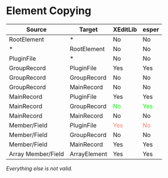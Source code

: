 # Element Copying

| Source             | Target       | XEditLib                               | esper                                 |
| ------------------ | ------------ | -------------------------------------- | ------------------------------------- |
| RootElement        | *            | No                                     | No                                    |
| *                  | RootElement  | No                                     | No                                    |
| PluginFile         | *            | No                                     | No                                    |
| GroupRecord        | PluginFile   | Yes                                    | Yes                                   |
| GroupRecord        | GroupRecord  | No                                     | No                                    |
| GroupRecord        | MainRecord   | No                                     | No                                    |
| MainRecord         | PluginFile   | Yes                                    | Yes                                   |
| MainRecord         | GroupRecord  | <span style="color: lime">No</span>    | <span style="color: lime">Yes</span>  |
| MainRecord         | MainRecord   | No                                     | No                                    |
| Member/Field       | PluginFile   | <span style="color: salmon">Yes</span> | <span style="color: salmon">No</span> |
| Member/Field       | GroupRecord  | No                                     | No                                    |
| Member/Field       | MainRecord   | Yes                                    | Yes                                   |
| Array Member/Field | ArrayElement | Yes                                    | Yes                                   |

*Everything else is not valid.*

